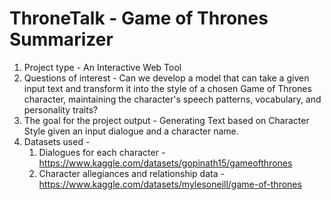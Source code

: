 # ThroneTalk - Game of Thrones Summarizer
1. Project type - An Interactive Web Tool
2. Questions of interest - Can we develop a model that can take a given input text and transform it into the style of a chosen Game of Thrones character, maintaining the character's speech patterns, vocabulary, and personality traits?
3. The goal for the project output - 
    Generating Text based on Character Style given an input dialogue and a character name.
4. Datasets used - 
    1. Dialogues for each character - https://www.kaggle.com/datasets/gopinath15/gameofthrones
    2. Character allegiances and relationship data -https://www.kaggle.com/datasets/mylesoneill/game-of-thrones
